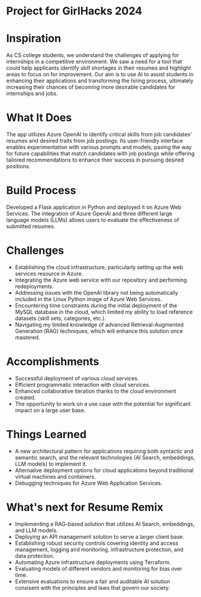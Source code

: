 # Project for GirlHacks 2024

# Inspiration
As CS college students, we understand the challenges of applying for internships in a competitive environment. We saw a need for a tool that could help applicants identify skill shortages in their resumes and highlight areas to focus on for improvement. Our aim is to use AI to assist students in enhancing their applications and transforming the hiring process, ultimately increasing their chances of becoming more desirable candidates for internships and jobs.

# What It Does
The app utilizes Azure OpenAI to identify critical skills from job candidates' resumes and desired traits from job postings. Its user-friendly interface enables experimentation with various prompts and models, paving the way for future capabilities that match candidates with job postings while offering tailored recommendations to enhance their success in pursuing desired positions.

# Build Process
Developed a Flask application in Python and deployed it on Azure Web Services. The integration of Azure OpenAI and three different large language models (LLMs) allows users to evaluate the effectiveness of submitted resumes.

# Challenges
- Establishing the cloud infrastructure, particularly setting up the web services resource in Azure.
- Integrating the Azure web service with our repository and performing redeployments.
- Addressing issues with the OpenAI library not being automatically included in the Linux Python image of Azure Web Services.
- Encountering time constraints during the initial deployment of the MySQL database in the cloud, which limited my ability to load reference datasets (skill sets, categories, etc.).
- Navigating my limited knowledge of advanced Retrieval-Augmented Generation (RAG) techniques, which will enhance this solution once mastered.

# Accomplishments
- Successful deployment of various cloud services.
- Efficient programmatic interaction with cloud services.
- Enhanced collaborative iteration thanks to the cloud environment created.
- The opportunity to work on a use case with the potential for significant impact on a large user base.

# Things Learned
- A new architectural pattern for applications requiring both syntactic and semantic search, and the relevant technologies (AI Search, embeddings, LLM models) to implement it.
- Alternative deployment options for cloud applications beyond traditional virtual machines and containers.
- Debugging techniques for Azure Web Application Services.

# What's next for Resume Remix
- Implementing a RAG-based solution that utilizes AI Search, embeddings, and LLM models.
- Deploying an API management solution to serve a larger client base.
- Establishing robust security controls covering identity and access management, logging and monitoring, infrastructure protection, and data protection.
- Automating Azure infrastructure deployments using Terraform.
- Evaluating models of different vendors and monitoring for bias over time.
- Extensive evaluations to ensure a fair and auditable AI solution consisent with the principles and laws that govern our society.
